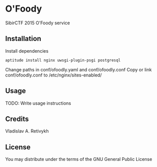 O'Foody
=======

SibirCTF 2015 O'Foody service

Installation
------------
Install dependencies
```
aptitude install nginx uwsgi-plugin-psgi postgresql
```

Change paths in conf/ofoodly.yaml and conf/ofoodly.conf
Copy or link conf/ofoodly.conf to /etc/nginx/sites-enabled/

Usage
-----

TODO: Write usage instructions

Credits
-------

Vladislav A. Retivykh

License
-------

You may distribute under the terms of the GNU General Public License
